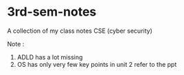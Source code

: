 # 3rd-sem-notes
A collection of my class notes CSE (cyber security) 

Note :
1. ADLD has a lot missing
2. OS has only very few key points in unit 2 refer to the ppt
